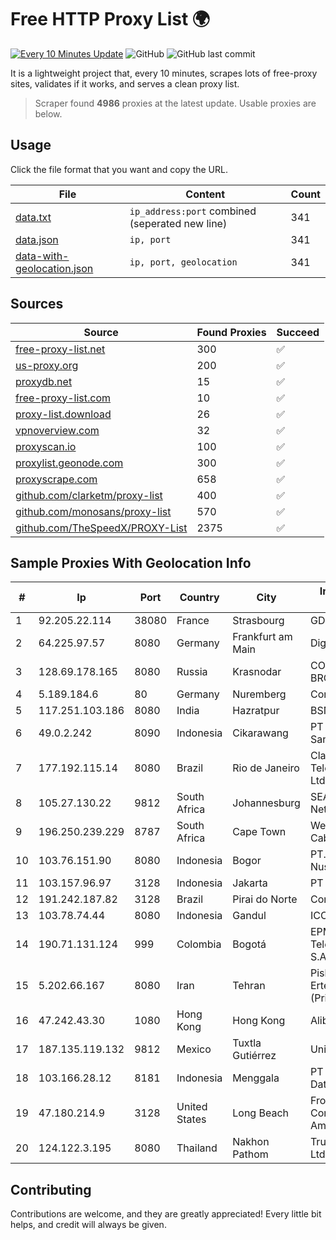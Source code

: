 
# Free HTTP Proxy List 🌍

[![Every 10 Minutes Update](https://github.com/mertguvencli/http-proxy-list/actions/workflows/main.yml/badge.svg?branch=main)](https://github.com/mertguvencli/http-proxy-list/actions/workflows/main.yml)
![GitHub](https://img.shields.io/github/license/mertguvencli/http-proxy-list)
![GitHub last commit](https://img.shields.io/github/last-commit/mertguvencli/http-proxy-list)

It is a lightweight project that, every 10 minutes, scrapes lots of free-proxy sites, validates if it works, and serves a clean proxy list.


> Scraper found **4986** proxies at the latest update. Usable proxies are below.

## Usage

Click the file format that you want and copy the URL.


|File|Content|Count|
|----|-------|-----|
|[data.txt](https://raw.githubusercontent.com/mertguvencli/http-proxy-list/main/proxy-list/data.txt)|`ip_address:port` combined (seperated new line)|341|
|[data.json](https://raw.githubusercontent.com/mertguvencli/http-proxy-list/main/proxy-list/data.json)|`ip, port`|341|
|[data-with-geolocation.json](https://raw.githubusercontent.com/mertguvencli/http-proxy-list/main/proxy-list/data-with-geolocation.json)|`ip, port, geolocation`|341|

## Sources

|Source|Found Proxies|Succeed|
|------|-------------|-------|
|[free-proxy-list.net](https://free-proxy-list.net)|300|✅|
|[us-proxy.org](https://www.us-proxy.org)|200|✅|
|[proxydb.net](http://proxydb.net)|15|✅|
|[free-proxy-list.com](https://free-proxy-list.com/?page=&port=&type%5B%5D=http&type%5B%5D=https&up_time=0&search=Search)|10|✅|
|[proxy-list.download](https://www.proxy-list.download/HTTP)|26|✅|
|[vpnoverview.com](https://vpnoverview.com/privacy/anonymous-browsing/free-proxy-servers)|32|✅|
|[proxyscan.io](https://www.proxyscan.io)|100|✅|
|[proxylist.geonode.com](https://proxylist.geonode.com/api/proxy-list?limit=300&page=1&sort_by=lastChecked&sort_type=desc&protocols=http,https)|300|✅|
|[proxyscrape.com](https://api.proxyscrape.com/v2/?request=displayproxies&protocol=http&timeout=10000&country=all&ssl=all&anonymity=all)|658|✅|
|[github.com/clarketm/proxy-list](https://raw.githubusercontent.com/clarketm/proxy-list/master/proxy-list-raw.txt)|400|✅|
|[github.com/monosans/proxy-list](https://raw.githubusercontent.com/monosans/proxy-list/main/proxies/http.txt)|570|✅|
|[github.com/TheSpeedX/PROXY-List](https://raw.githubusercontent.com/TheSpeedX/PROXY-List/master/http.txt)|2375|✅|


## Sample Proxies With Geolocation Info

|#|Ip|Port|Country|City|Internet Service Provider|
|-|--|----|-------|----|-------------------------|
|1|92.205.22.114|38080|France|Strasbourg|GD MASS Network|
|2|64.225.97.57|8080|Germany|Frankfurt am Main|DigitalOcean, LLC|
|3|128.69.178.165|8080|Russia|Krasnodar|CORBINA-BROADBAND|
|4|5.189.184.6|80|Germany|Nuremberg|Contabo GmbH|
|5|117.251.103.186|8080|India|Hazratpur|BSNL Internet|
|6|49.0.2.242|8090|Indonesia|Cikarawang|PT Usaha Adi Sanggoro|
|7|177.192.115.14|8080|Brazil|Rio de Janeiro|Claro NXT Telecomunicacoes Ltda|
|8|105.27.130.22|9812|South Africa|Johannesburg|SEACOM Limited Networks|
|9|196.250.239.229|8787|South Africa|Cape Town|West Indian Ocean Cable Company|
|10|103.76.151.90|8080|Indonesia|Bogor|PT. Java Digital Nusantara|
|11|103.157.96.97|3128|Indonesia|Jakarta|PT Beon Intermedia|
|12|191.242.187.82|3128|Brazil|Pirai do Norte|Conect Telecom|
|13|103.78.74.44|8080|Indonesia|Gandul|ICONPLN|
|14|190.71.131.124|999|Colombia|Bogotá|EPM Telecomunicaciones S.A. E.S.P|
|15|5.202.66.167|8080|Iran|Tehran|Pishgaman Toseeh Ertebatat Company (Private Joint Stock)|
|16|47.242.43.30|1080|Hong Kong|Hong Kong|Alibaba.com LLC|
|17|187.135.119.132|9812|Mexico|Tuxtla Gutiérrez|Uninet S.A. de C.V.|
|18|103.166.28.12|8181|Indonesia|Menggala|PT Global Media Data Prima|
|19|47.180.214.9|3128|United States|Long Beach|Frontier Communications of America, Inc.|
|20|124.122.3.195|8080|Thailand|Nakhon Pathom|True Internet Co., Ltd.|



## Contributing

Contributions are welcome, and they are greatly appreciated! Every
little bit helps, and credit will always be given.

